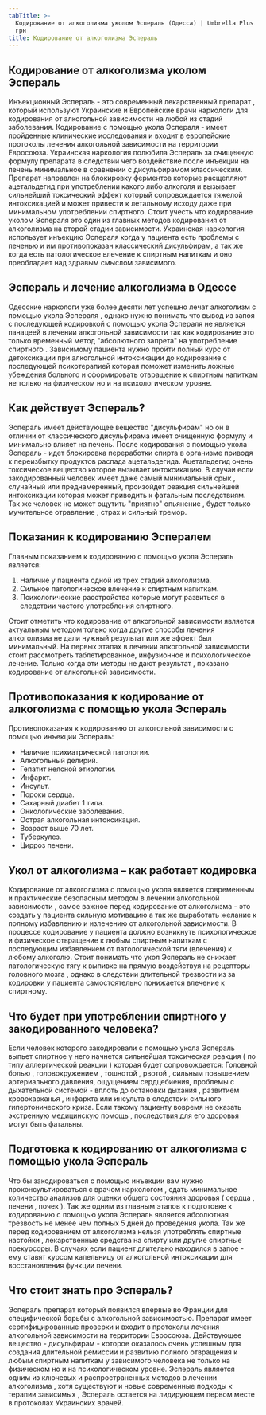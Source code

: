 ```yaml
---
tabTitle: >-
  Кодирование от алкоголизма уколом Эспераль (Одесса) | Umbrella Plus | От 5500
  грн
title: Кодирование от алкоголизма Эспераль
---
```


## Кодирование от алкоголизма уколом Эспераль

Инъекционный Эспераль - это современный лекарственный препарат , который используют Украинские и Европейские врачи наркологи для кодирования от алкогольной зависимости на любой из стадий заболевания. Кодирование с помощью укола Эспераля -  имеет пройденные клинические исследования и входит в европейские протоколы лечения алкогольной зависимости на территории Евросоюза. Украинская наркология полюбила Эспераль за очищенную формулу препарата в следствии чего воздействие после инъекции на печень минимальное в сравнении с дисульфирамом классическим. Препарат направлен на блокировку ферментов которые расщепляют ацетальдегид при употреблении какого либо алкоголя и вызывает сильнейший токсический эффект который сопровождается тяжелой интоксикацией и может привести к летальному исходу даже при минимальном употреблении спиртного. Стоит учесть что кодирование уколом Эспераля это один из главных методов кодирования от алкоголизма на второй стадии зависимости. Украинская наркология использует инъекцию Эспераля когда у пациента есть проблемы с печенью и им противопоказан классический дисульфирам, а так же когда есть патологическое влечение к спиртным напиткам и оно преобладает над здравым смыслом зависимого.

## Эспераль и лечение алкоголизма в Одессе

Одесские наркологи уже более десяти лет успешно лечат алкоголизм с помощью укола Эспераля , однако нужно понимать что вывод из запоя с последующей кодировкой с помощью укола Эспераля не является панацеей в лечении алкогольной зависимости так как кодирование это только временный метод "абсолютного запрета" на употребление спиртного . Зависимому пациента нужно пройти полный курс от детоксикации при алкогольной интоксикации до кодирование с последующей психотерапией которая поможет изменить ложные убеждения больного и сформировать отвращение к спиртным напиткам не только на физическом но и на психологическом уровне.

## Как действует Эспераль?

Эспераль имеет действующее вещество "дисульфирам" но он в отличии от классического дисульфирама имеет очищенную формулу и минимально влияет на печень. После кодирования с помощью укола Эспераль - идет блокировка переработки спирта в организме приводя к переизбытку продуктов распада ацетальдегида. Ацетальдегид очень токсическое вещество которое вызывает интоксикацию. В случаи если закодированный человек имеет даже самый минимальный срык , случайный или преднамеренный, произойдет реакция сильнейшей интоксикации которая может приводить к фатальным последствиям. Так же человек не может ощутить "приятно" опьянение , будет только мучительное отравление , страх и сильный тремор. 

## Показания к кодированию Эспералем

Главным показанием к кодированию с помощью укола Эспераль является: 

1. Наличие у пациента одной из трех стадий алкоголизма.
2. Сильное патологическое влечение к спиртным напиткам.
3. Психологические расстройства которые могут развиться в следствии частого употребления спиртного.

Стоит отметить что кодирование от алкогольной зависимости является актуальным методом только когда другие способы лечения алкоголизма не дали нужный результат или же эффект был минимальный. На первых этапах в лечении алкогольной зависимости стоит рассмотреть таблетированное, инфузионное и психологическое лечение. Только когда эти методы не дают результат , показано кодирование от алкогольной зависимости.

## Противопоказания к кодирование от алкоголизма с помощью укола Эспераль

Противопоказания к кодированию от алкогольной зависимости с помощью инъекции Эспераль:

* Наличие психиатрической патологии.
* Алкогольный делирий.
* Гепатит неясной этиологии.
* Инфаркт.
* Инсульт.
* Пороки сердца.
* Сахарный диабет 1 типа.
* Онкологические заболевания.
* Острая алкогольная интоксикация.
* Возраст выше 70 лет.
* Туберкулез.
* Цирроз печени.

## Укол от алкоголизма – как работает кодировка

Кодирование от алкоголизма с помощью укола является современным и практические безопасным методом в лечении алкогольной зависимости , самое важное перед кодирование от алкоголизма - это создать у пациента сильную мотивацию а так же выработать желание к полному избавлению и излечению от алкогольной зависимости. В процессе кодирование у пациента должно возникнуть психологическое и физическое отвращение к любым спиртным напиткам с последующим избавлением от патологической тяги (влечения) к любому алкоголю. Стоит понимать что укол Эспераль не снижает патологическую тягу к выпивке на прямую воздействуя на рецепторы головного мозга , однако в следствии длительной трезвости из за кодировки у пациента самостоятельно понижается влечение к спиртному.

## Что будет при употреблении спиртного у закодированного человека?

Если человек которого закодировали с помощью укола Эспераль выпьет спиртное у него начнется сильнейшая токсическая реакция ( по типу аллергической реакции ) которая будет сопровождается: Головной болью , головокружением , тошнотой , рвотой , сильным повышением артериального давления, ощущением сердцебиения, проблемы с дыхательной системой - вплоть до остановки дыхания , развитием кровохарканья , инфаркта или инсульта в следствии сильного гипертонического криза. Если такому пациенту вовремя не оказать экстренную медицинскую помощь , последствия для его здоровья могут быть фатальны.

## Подготовка к кодированию от алкоголизма с помощью укола Эспераль

Что бы закодироваться с помощью инъекции вам нужно проконсультироваться с врачом наркологом , сдать минимальное количество анализов для оценки общего состояния здоровья ( сердца , печени , почек ). Так же одним из главным этапов к подготовке к кодированию с помощью укола Эспераль является абсолютная трезвость не менее чем полных 5 дней до проведения укола. Так же перед кодированием от алкоголизма нельзя употреблять спиртные настойки , лекарственные средства на спирту или другие спиртные прекурсоры. В случаях если пациент длительно находился в запое - ему ставят курсом капельницу от алкогольной интоксикации для восстановления функции печени.

## Что стоит знать про Эспераль?

Эспераль препарат который появился впервые во Франции для специфической борьбы с алкогольной зависимостью. Препарат имеет сертифицированные проверки и входит в протоколы лечения алкогольной зависимости на территории Евросоюза. Действующее вещество - дисульфирам - которое оказалось очень успешным для создания длительной ремиссии и развитию полного отвращения к любым спиртным напиткам у зависимого человека не только на физическом но и на психологическом уровне. Эспераль является одним из ключевых и распространенных методов в лечении алкоголизма , хотя существуют и новые современные подходы к терапии зависимых , Эспераль остается на лидирующем первом месте в протоколах Украинских врачей.
